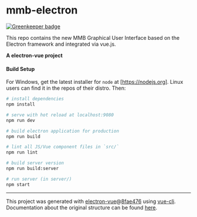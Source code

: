 # mmb-electron

[![Greenkeeper badge](https://badges.greenkeeper.io/IMFS-MMB/mmb-gui-electron.svg)](https://greenkeeper.io/)

This repo contains the new MMB Graphical User Interface based on the Electron framework and integrated via vue.js.

**A electron-vue project**

#### Build Setup

For Windows, get the latest installer for `node` at [https://nodejs.org]. Linux users can find it in the repos of their distro. Then:

``` bash
# install dependencies
npm install

# serve with hot reload at localhost:9080
npm run dev

# build electron application for production
npm run build

# lint all JS/Vue component files in `src/`
npm run lint

# build server version
npm run build:server

# run server (in server/)
npm start
```

---

This project was generated with [electron-vue](https://github.com/SimulatedGREG/electron-vue)@[8fae476](https://github.com/SimulatedGREG/electron-vue/tree/8fae4763e9d225d3691b627e83b9e09b56f6c935) using [vue-cli](https://github.com/vuejs/vue-cli). Documentation about the original structure can be found [here](https://simulatedgreg.gitbooks.io/electron-vue/content/index.html).
